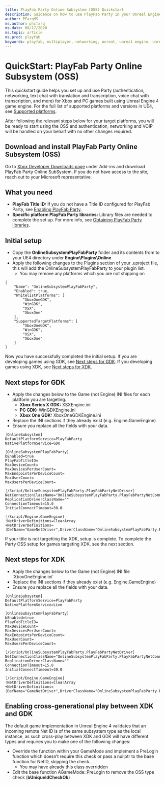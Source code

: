 ```yaml
---
title: PlayFab Party Online Subsystem (OSS) Quickstart
description: Guidance on how to use PlayFab Party in your Unreal Engine 4 Project.
author: PFarqMS
ms.author: phifarq
ms.date: 08/17/2020
ms.topic: article
ms.prod: playfab
keywords: playfab, multiplayer, networking, unreal, unreal engine, unreal engine 4, middleware
---
```


# QuickStart: PlayFab Party Online Subsystem (OSS)

This quickstart guide helps you set up and use Party (authentication, networking, text chat with translation and transcription, voice chat with transcription, and more) for Xbox and PC games built using Unreal Engine 4 game engine. For the full list of supported platforms and versions in UE4, see [Supported platforms](party-unreal-engine-oss-overview.md).

After following the relevant steps below for your target platforms, you will be ready to start using the OSS and authentication, networking and VOIP will be handled on your behalf with no other changes required.

## Download and install PlayFab Party Online Subsystem (OSS)
Go to [Xbox Developer Downloads page](https://www.aka.ms/gdkdl) under Add-ins and download PlayFab Party Online SubSystem. If you do not have access to the site, reach out to your Microsoft representative.

## What you need
* **PlayFab Title ID:** If you do not have a Title ID configured for PlayFab Party, see [Enabling PlayFab Party](enable-party.md).
* **Specific platform PlayFab Party libraries:** Library files are needed to complete the set up. For more info, see [Obtaining PlayFab Party libraries](party-unreal-engine-oss-obtaining-playfab-party-libraries.md).

## Initial setup
- Copy the **OnlineSubsystemPlayFabParty** folder and its contents from to your UE4 directory under **Engine\Plugins\Online**
- Apply the following changes to the Plugins section of your .uproject file, this will add the OnlineSubsystemPlayFabParty to your plugin list.
    - You may remove any platforms which you are not shipping on
<pre><code>{
	"Name": "OnlineSubsystemPlayFabParty",
	"Enabled": true,
	"WhitelistPlatforms": [
		"XboxOneGDK",
		"WinGDK",
		"XSX",
		"XboxOne"
	],
	"SupportedTargetPlatforms": [
		"XboxOneGDK",
		"WinGDK",
		"XSX",
		"XboxOne"
	]
}</code></pre>

Now you have successfully completed the initial setup. If you are developing games using GDK, see [Next steps for GDK](#next-steps-for-gdk). If you developing games using XDK, see [Next steps for XDK](#next-steps-for-xdk).

## Next steps for GDK
- Apply the changes below to the Game (not Engine) INI files for each platform you are targeting.
    - **Xbox Series X GDK:** XSXEngine.ini
    - **PC GDK:** WinGDKEngine.ini
    - **Xbox One GDK:** XboxOneGDKEngine.ini
- Replace the INI sections if they already exist (e.g. Engine.GameEngine)
- Ensure you replace all the *<REPLACE ME>* fields with your data.
<pre><code>[OnlineSubsystem]
DefaultPlatformService=PlayFabParty
NativePlatformService=GDK

[OnlineSubsystemPlayFabParty]
bEnabled=true
PlayFabTitleID=<REPLACE ME with your PlayFab title ID>
MaxDeviceCount=<REPLACE ME with your max player count (note: split screen is still 1 device). In the example of an 8 player game, this would be 8.>
MaxDevicesPerUserCount=<REPLACE ME with your max player count per box (note: split screen is still 1 device) In the example of an 8 player game, this would be 1.>	
MaxEndpointsPerDeviceCount=<REPLACE ME with your max player count per box (note: split screen is still 1 device)  In the example of an 8 player game, this would be 1.>
MaxUserCount=<REPLACE ME with your max player count (note: split screen is still 1 device)  In the example of an 8 player game, this would be 8.>		
MaxUsersPerDeviceCount=<REPLACE ME with your max player count per box (note: split screen is still 1 device)  In the example of an 8 player game, this would be 1.>

[/Script/OnlineSubsystemPlayFabParty.PlayFabPartyNetDriver]
NetConnectionClassName="OnlineSubsystemPlayFabParty.PlayFabPartyNetConnection"
ReplicationDriverClassName="<REPLACE ME with your existing replication driver class name>"
ConnectionTimeout=15.0
InitialConnectTimeout=30.0

[/Script/Engine.GameEngine]
!NetDriverDefinitions=ClearArray
+NetDriverDefinitions=(DefName="GameNetDriver",DriverClassName="OnlineSubsystemPlayFabParty.PlayFabPartyNetDriver",DriverClassNameFallback="OnlineSubsystemUtils.IpNetDriver")</code></pre>

If your title is not targetting the XDK, setup is complete. To complete the Party OSS setup for games targeting XDK, see the next section.

## Next steps for XDK

- Apply the changes below to the Game (not Engine) INI file 'XboxOneEngine.ini'
- Replace the INI sections if they already exist (e.g. Engine.GameEngine)
- Ensure you replace all the *<REPLACE ME>* fields with your data.
<pre><code>[OnlineSubsystem]
DefaultPlatformService=PlayFabParty
NativePlatformService=Live

[OnlineSubsystemPlayFabParty]
bEnabled=true
PlayFabTitleID=<REPLACE ME with your PlayFab title ID>
MaxDeviceCount=<REPLACE ME with your max player count (note: split screen is still 1 device). In the example of an 8 player game, this would be 8.>
MaxDevicesPerUserCount=<REPLACE ME with your max player count per box (note: split screen is still 1 device) In the example of an 8 player game, this would be 1.>	
MaxEndpointsPerDeviceCount=<REPLACE ME with your max player count per box (note: split screen is still 1 device)  In the example of an 8 player game, this would be 1.>
MaxUserCount=<REPLACE ME with your max player count (note: split screen is still 1 device)  In the example of an 8 player game, this would be 8.>		
MaxUsersPerDeviceCount=<REPLACE ME with your max player count per box (note: split screen is still 1 device)  In the example of an 8 player game, this would be 1.>

[/Script/OnlineSubsystemPlayFabParty.PlayFabPartyNetDriver]
NetConnectionClassName="OnlineSubsystemPlayFabParty.PlayFabPartyNetConnection"
ReplicationDriverClassName="<REPLACE ME with your existing replication driver class name>"
ConnectionTimeout=15.0
InitialConnectTimeout=30.0

[/Script/Engine.GameEngine]
!NetDriverDefinitions=ClearArray
+NetDriverDefinitions=(DefName="GameNetDriver",DriverClassName="OnlineSubsystemPlayFabParty.PlayFabPartyNetDriver",DriverClassNameFallback="OnlineSubsystemUtils.IpNetDriver")</code></pre>

## Enabling cross-generational play between XDK and GDK

The default game implementation in Unreal Engine 4 validates that an incoming remote Net ID is of the same subsystem type as the local instance, as such cross-play between XDK and GDK will have different types and requires you to make one of the following changes:
- Override the function within your GameMode and implement a PreLogin function which doesn’t require this check or pass a nullptr to the base function for NetID, skipping the check.
    - You may have already this class overridden
 - Edit the base function AGameMode::PreLogin to remove the OSS type check (**bUniqueIdCheckOk**) 
